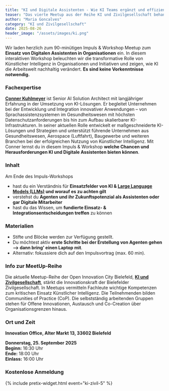 ```yaml
---
title: "KI und Digitale Assistenten - Wie KI Teams ergänzt und effizienter macht."
teaser: "Das vierte Meetup aus der Reihe KI und Zivilgesellschaft behandelt das Thema Digitale Assistenten."
author: "Maria Goncalves"
category: "KI und Zivilgesellschaft"
date: 2025-08-26
header_image: "/assets/images/ki.png"
---
```


Wir laden herzlich zum 90-minütigen Impuls & Workshop Meetup zum **Einsatz von Digitalen Assistenten in Organisationen** ein.
In diesem interaktiven Workshop beleuchten wir die transformative Rolle von Künstlicher Intelligenz in Organisationen und Initiativen und zeigen, wie KI die Arbeitswelt nachhaltig verändert. 
**Es sind keine Vorkenntnisse notwendig.** 

### Fachexpertise
**[Conner Kuhlmeyer](https://www.linkedin.com/in/conner-kuhlmeyer-91b4b9158/)** ist Senior AI Solution Architect mit langjähriger Erfahrung in der Umsetzung von KI-Lösungen. Er begleitet Unternehmen bei der Entwicklung und Integration innovativer Anwendungen – von Sprachassistenzsystemen im Gesundheitswesen mit höchsten Datenschutzanforderungen bis hin zum Aufbau skalierbarer KI-Infrastrukturen. 
In seiner aktuellen Rolle entwickelt er maßgeschneiderte KI-Lösungen und Strategien und unterstützt führende Unternehmen aus Gesundheitswesen, Aerospace (Luftfahrt), Baugewerbe und weiteren Branchen bei der erfolgreichen Nutzung von Künstlicher Intelligenz.
Mit Conner lernst du in diesem Impuls & Workshop **welche Chancen und Herausforderungen KI und Digitale Assistenten bieten können**.

### Inhalt 
Am Ende des Impuls-Workshops
- hast du ein Verständnis für **Einsatzfelder von KI & [Large Language Models (LLMs)](https://de.wikipedia.org/wiki/Large_Language_Model) und worauf es zu achten gilt**
- verstehst du **Agenten und ihr Zukunftspotenzial als Assistenten oder gar Digitale Mitarbeiter**
- hast du das Wissen, um **fundierte Einsatz- & Integrationsentscheidungen treffen** zu können

### Materialien
- Stifte und Blöcke werden zur Verfügung gestellt. 
- Du möchtest aktiv **erste Schritte bei der Erstellung von Agenten gehen --> dann bring' einen Laptop mit**.
- Alternativ: fokussiere dich auf den Impulsvortrag (max. 60 min). 

### Info zur MeetUp-Reihe
Die aktuelle Meetup-Reihe der Open Innovation City Bielefeld, [**KI und Zivilgesellschaft**](https://oic-bielefeld.de/ki/), stärkt die Innovationskraft der Bielefelder Zivilgesellschaft. In Meetups vermitteln Fachleute wichtige Kompetenzen zum kritischen Einsatz Künstlicher Intelligenz. Die Teilnehmenden bilden Communities of Practice (CoP). Die selbstständig arbeitenden Gruppen stehen für Offene Innovationen, Austausch und Co-Creation über Organisationsgrenzen hinaus.

### Ort und Zeit
**Innovation Office, Alter Markt 13, 33602 Bielefeld**

**Donnerstag, 25. September 2025**<br>
**Beginn:** 16:30 Uhr<br>
**Ende:** 18:00 Uhr<br>
**Einlass:** 16:00 Uhr

### Kostenlose Anmeldung
{% include pretix-widget.html event="ki-zivil-5" %}
